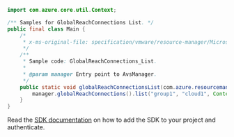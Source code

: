 ```java
import com.azure.core.util.Context;

/** Samples for GlobalReachConnections List. */
public final class Main {
    /*
     * x-ms-original-file: specification/vmware/resource-manager/Microsoft.AVS/stable/2021-12-01/examples/GlobalReachConnections_List.json
     */
    /**
     * Sample code: GlobalReachConnections_List.
     *
     * @param manager Entry point to AvsManager.
     */
    public static void globalReachConnectionsList(com.azure.resourcemanager.avs.AvsManager manager) {
        manager.globalReachConnections().list("group1", "cloud1", Context.NONE);
    }
}
```

Read the [SDK documentation](https://github.com/Azure/azure-sdk-for-java/blob/azure-resourcemanager-avs_1.0.0-beta.3/sdk/avs/azure-resourcemanager-avs/README.md) on how to add the SDK to your project and authenticate.
